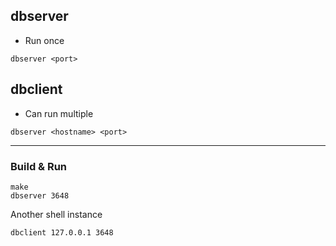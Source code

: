 ## dbserver
* Run once
```
dbserver <port>
```
## dbclient
* Can run multiple
```
dbserver <hostname> <port>
```
___
### Build & Run
```
make
dbserver 3648
```
Another shell instance
```
dbclient 127.0.0.1 3648
```
